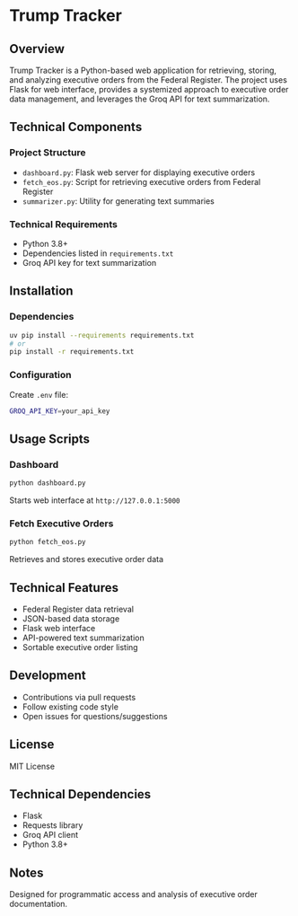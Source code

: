 # Trump Tracker

## Overview

Trump Tracker is a Python-based web application for retrieving, storing, and analyzing executive orders from the Federal Register. The project uses Flask for web interface, provides a systemized approach to executive order data management, and leverages the Groq API for text summarization.

## Technical Components

### Project Structure
- `dashboard.py`: Flask web server for displaying executive orders
- `fetch_eos.py`: Script for retrieving executive orders from Federal Register
- `summarizer.py`: Utility for generating text summaries

### Technical Requirements
- Python 3.8+
- Dependencies listed in `requirements.txt`
- Groq API key for text summarization

## Installation

### Dependencies
```bash
uv pip install --requirements requirements.txt
# or
pip install -r requirements.txt
```

### Configuration
Create `.env` file:
```bash
GROQ_API_KEY=your_api_key
```

## Usage Scripts

### Dashboard
```bash
python dashboard.py
```
Starts web interface at `http://127.0.0.1:5000`

### Fetch Executive Orders
```bash
python fetch_eos.py
```
Retrieves and stores executive order data

## Technical Features
- Federal Register data retrieval
- JSON-based data storage
- Flask web interface
- API-powered text summarization
- Sortable executive order listing

## Development
- Contributions via pull requests
- Follow existing code style
- Open issues for questions/suggestions

## License
MIT License

## Technical Dependencies
- Flask
- Requests library
- Groq API client
- Python 3.8+

## Notes
Designed for programmatic access and analysis of executive order documentation.